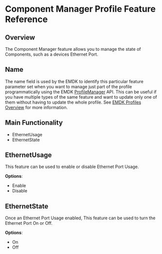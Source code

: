 # Component Manager Profile Feature Reference

## Overview

The Component Manager feature allows you to manage the state of Components, such as a devices Ethernet Port.

## Name
The name field is used by the EMDK to identify this particular feature parameter set when you want to manage just part of the profile programmatically using the EMDK [ProfileManager](../api/ProfileManager) API. This can be useful if you have multiple types of the same feature and want to update only one of them without having to update the whole profile. See [EMDK Profiles Overview](../guide/profiles/usingwizard) for more information.

## Main Functionality

* EthernetUsage
* EthernetState

## EthernetUsage
This feature can be used to enable or disable Ethernet Port Usage.

**Options**:

* Enable
* Disable

## EthernetState
Once an Ethernet Port Usage enabled, This feature can be used to turn the Ethernet Port On or Off.

**Options**:

* On
* Off


<!--## Feature Compatibility
<iframe src="compare.html#mx=4.3&csp=ComponentMgr&os=All&embed=true"></iframe> -->